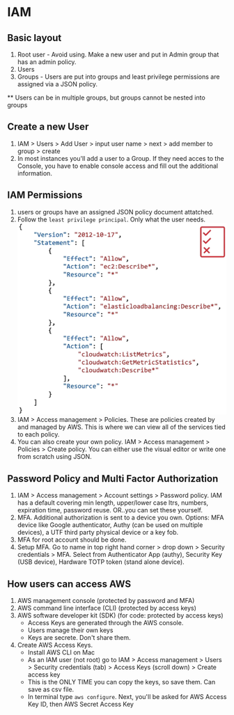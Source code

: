 # IAM

## Basic layout
1. Root user - Avoid using. Make a new user and put in Admin group that has an admin policy.
2. Users 
3. Groups - Users are put into groups and least privilege permissions are assigned via a JSON policy. 

** Users can be in multiple groups, but groups cannot be nested into groups

## Create a new User
1. IAM > Users > Add User > input user name > next > add member to group > create
2. In most instances you'll add a user to a Group.  If they need acces to the Console, you have to enable console access and fill out the additional information.

## IAM Permissions
1. users or groups have an assigned JSON policy document attatched. 
2. Follow the ```least privilege principal```.  Only what the user needs.
![web_v_workenvironment](/assets/iam_policy.png)
3. IAM > Access management > Policies. These are policies created by and managed by AWS.  This is where we can view all of the services tied to each policy.
4. You can also create your own policy.  IAM > Access management > Policies > Create policy. You can either use the visual editor or write one from scratch using JSON.

## Password Policy and Multi Factor Authorization
1. IAM > Access management > Account settings > Password policy.  IAM has a default covering min length, upper/lower case ltrs, numbers, expiration time, password reuse.  OR..you can set these yourself.
2. MFA. Additional authorization is sent to a device you own.  Options: MFA device like Google authenticator, Authy (can be used on multiple devices), a UTF third party physical device or a key fob.
3. MFA for root account should be done. 
4. Setup MFA. Go to name in top right hand corner > drop down > Security credentials > MFA.  Select from Authenticator App (authy), Security Key (USB device), Hardware TOTP token (stand alone device).

## How users can access AWS
1. AWS management console (protected by password and MFA)
2. AWS command line interface (CLI) (protected by access keys)
3. AWS software developer kit (SDK) (for code: protected by access keys)
    * Access Keys are generated through the AWS console.
    * Users manage their own keys
    * Keys are secrete.  Don't share them.
4. Create AWS Access Keys. 
    * Install AWS CLI on Mac
    * As an IAM user (not root) go to IAM > Access management > Users > Security credentials (tab) > Access Keys (scroll down) > Create access key
    * This is the ONLY TIME you can copy the keys, so save them. Can save as csv file.
    * In terminal type ```aws configure```. Next, you'll be asked for AWS Access Key ID, then AWS Secret Access Key
